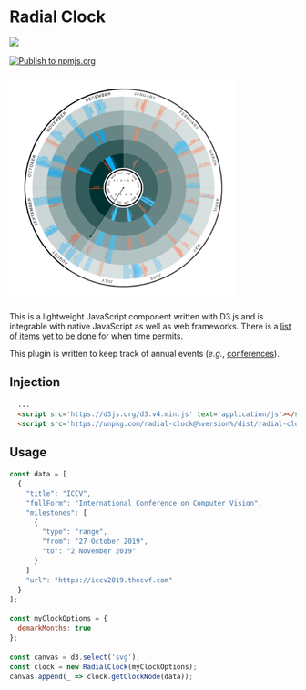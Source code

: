 # Radial Clock

[![](https://img.shields.io/npm/v/radial-clock)](https://www.npmjs.com/package/radial-clock)

[![Publish to npmjs.org](https://github.com/sujaltv/radial-clock/actions/workflows/npm_publish.yaml/badge.svg)](https://github.com/sujaltv/radial-clock/actions/workflows/npm_publish.yaml)

<img src='docs/assets/example.png' width=400 />

This is a lightweight JavaScript component written with D3.js and is integrable
with native JavaScript as well as web frameworks. There is a [list of items yet
to be done](TODO.md) for when time permits.

This plugin is written to keep track of annual events (*e.g.*,
[conferences](https://conferences.surge.sh)).

## Injection

```html
  ...
  <script src='https://d3js.org/d3.v4.min.js' text='application/js'></script>
  <script src='https://unpkg.com/radial-clock@%version%/dist/radial-clock.min.js' text='application/js'>
```

## Usage


```javascript
const data = [
  {
    "title": "ICCV",
    "fullForm": "International Conference on Computer Vision",
    "milestones": [
      {
        "type": "range",
        "from": "27 October 2019",
        "to": "2 November 2019"
      }
    ]
    "url": "https://iccv2019.thecvf.com"
  }
];

const myClockOptions = {
  demarkMonths: true
};

const canvas = d3.select('svg');
const clock = new RadialClock(myClockOptions);
canvas.append(_ => clock.getClockNode(data));
```
